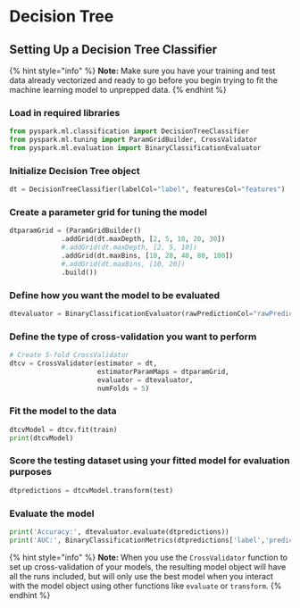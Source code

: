 # Decision Tree

## Setting Up a Decision Tree Classifier

{% hint style="info" %}
**Note:** Make sure you have your training and test data already vectorized and ready to go before you begin trying to fit the machine learning model to unprepped data.
{% endhint %}

### Load in required libraries

```python
from pyspark.ml.classification import DecisionTreeClassifier
from pyspark.ml.tuning import ParamGridBuilder, CrossValidator
from pyspark.ml.evaluation import BinaryClassificationEvaluator
```

### Initialize Decision Tree object

```python
dt = DecisionTreeClassifier(labelCol="label", featuresCol="features")
```

### Create a parameter grid for tuning the model

```python
dtparamGrid = (ParamGridBuilder()
             .addGrid(dt.maxDepth, [2, 5, 10, 20, 30])
             #.addGrid(dt.maxDepth, [2, 5, 10])
             .addGrid(dt.maxBins, [10, 20, 40, 80, 100])
             #.addGrid(dt.maxBins, [10, 20])
             .build())
```

### Define how you want the model to be evaluated

```python
dtevaluator = BinaryClassificationEvaluator(rawPredictionCol="rawPrediction")
```

### Define the type of cross-validation you want to perform

```python
# Create 5-fold CrossValidator
dtcv = CrossValidator(estimator = dt,
                      estimatorParamMaps = dtparamGrid,
                      evaluator = dtevaluator,
                      numFolds = 5)
```

### Fit the model to the data

```python
dtcvModel = dtcv.fit(train)
print(dtcvModel)
```

### Score the testing dataset using your fitted model for evaluation purposes

```python
dtpredictions = dtcvModel.transform(test)
```

### Evaluate the model

```python
print('Accuracy:', dtevaluator.evaluate(dtpredictions))
print('AUC:', BinaryClassificationMetrics(dtpredictions['label','prediction'].rdd).areaUnderROC)
```

{% hint style="info" %}
**Note:** When you use the `CrossValidator` function to set up cross-validation of your models, the resulting model object will have all the runs included, but will only use the best model when you interact with the model object using other functions like `evaluate` or `transform`.
{% endhint %}

